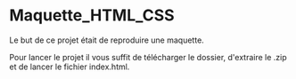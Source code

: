 # Maquette_HTML_CSS

Le but de ce projet était de reproduire une maquette.

Pour lancer le projet il vous suffit de télécharger le dossier, d'extraire le .zip et de lancer le fichier index.html.
